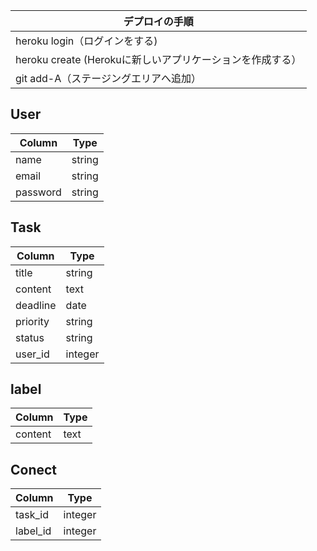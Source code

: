 | デプロイの手順                                              |
| ----------------------------------------------------------- |
| heroku login（ログインをする)                               |
| heroku create (Herokuに新しいアプリケーションを作成する）   |
| git add-A（ステージングエリアへ追加）                       |

User
--
| Column   | Type   |
| -------- | ------ |
| name     | string |
| email    | string |
| password | string |

Task
--
| Column   | Type    |
| -------- | ------- |
| title    | string  |
| content  | text    |
| deadline | date    |
| priority | string  |
| status   | string  |
| user_id  | integer |

label
--
| Column  | Type |
| ------- | ---- |
| content | text |

Conect
--
| Column   | Type    |
| -------- | ------- |
| task_id  | integer |
| label_id | integer |
